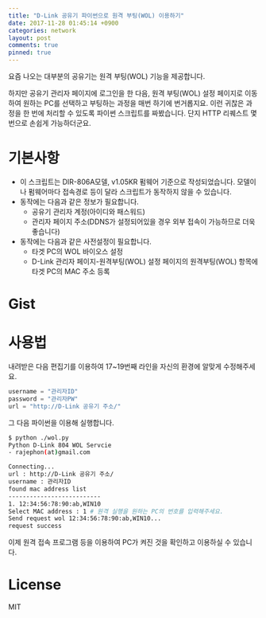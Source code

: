 ```yaml
---
title: "D-Link 공유기 파이썬으로 원격 부팅(WOL) 이용하기"
date: 2017-11-28 01:45:14 +0900
categories: network
layout: post
comments: true
pinned: true
---
```

요즘 나오는 대부분의 공유기는 원격 부팅(WOL) 기능을 제공합니다.

하지만 공유기 관리자 페이지에 로그인을 한 다음, 원격 부팅(WOL) 설정 페이지로 이동하여 원하는 PC를 선택하고 부팅하는 과정을 매번 하기에 번거롭지요.
이런 귀찮은 과정을 한 번에 처리할 수 있도록 파이썬 스크립트를 짜봤습니다. 단지 HTTP 리퀘스트 몇 번으로 손쉽게 가능하더군요.

# 기본사항
- 이 스크립트는 DIR-806A모델, v1.05KR 펌웨어 기준으로 작성되었습니다. 모델이나 펌웨어마다 접속경로 등이 달라 스크립트가 동작하지 않을 수 있습니다.
- 동작에는 다음과 같은 정보가 필요합니다.
   - 공유기 관리자 계정(아이디와 패스워드)
   - 관리자 페이지 주소(DDNS가 설정되어있을 경우 외부 접속이 가능하므로 더욱 좋습니다)
- 동작에는 다음과 같은 사전설정이 필요합니다.
   - 타겟 PC의 WOL 바이오스 설정
   - D-Link 관리자 페이지-원격부팅(WOL) 설정 페이지의 원격부팅(WOL) 항목에 타겟 PC의 MAC 주소 등록

# Gist
<script src="https://gist.github.com/rajephon/f825f1055e909b24f655a75b15d575bb.js"></script>

# 사용법
내려받은 다음 편집기를 이용하여 17~19번째 라인을 자신의 환경에 알맞게 수정해주세요.
```Python
username = "관리자ID"
password = "관리자PW"
url = "http://D-Link 공유기 주소/"
```
그 다음 파이썬을 이용해 실행합니다.
```bash
$ python ./wol.py
Python D-Link 804 WOL Servcie
- rajephon(at)gmail.com

Connecting... 
url : http://D-Link 공유기 주소/
username : 관리자ID
found mac address list
--------------------------
1. 12:34:56:78:90:ab,WIN10
Select MAC address : 1 # 원격 실행을 원하는 PC의 번호를 입력해주세요.
Send request wol 12:34:56:78:90:ab,WIN10...
request success
```

이제 원격 접속 프로그램 등을 이용하여 PC가 켜진 것을 확인하고 이용하실 수 있습니다.

# License
MIT